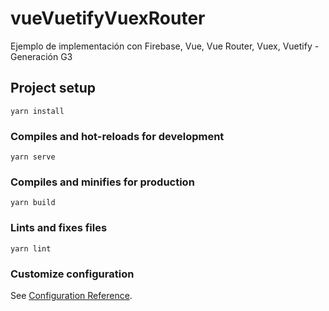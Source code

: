 # vueVuetifyVuexRouter

Ejemplo de implementación con Firebase, Vue, Vue Router, Vuex, Vuetify - Generación G3


## Project setup
```
yarn install
```

### Compiles and hot-reloads for development
```
yarn serve
```

### Compiles and minifies for production
```
yarn build
```

### Lints and fixes files
```
yarn lint
```

### Customize configuration
See [Configuration Reference](https://cli.vuejs.org/config/).
